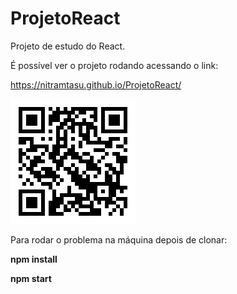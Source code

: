 # ProjetoReact
Projeto de estudo do React.

É possível ver o projeto rodando acessando o link:

https://nitramtasu.github.io/ProjetoReact/

![alt text](https://github.com/NitramTasu/ProjetoReact/blob/master/projeto-react/ReactQRcode.png)

Para rodar o problema na máquina depois de clonar:

**npm install**

**npm start**
